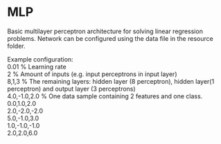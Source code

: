 # MLP

Basic multilayer perceptron architecture for solving linear regression problems. Network can be configured using the data file in the resource folder.

Example configuration: \
0.01 % Learning rate \
2 % Amount of inputs (e.g. input perceptrons in input layer) \
8,1,3 % The remaining layers: hidden layer (8 perceptron), hidden layer(1 perceptron) and output layer (3 perceptrons) \
4.0,-1.0,2.0 % One data sample containing 2 features and one class. \
0.0,1.0,2.0 \
2.0,-2.0,-2.0 \
5.0,-1.0,3.0 \
1.0,-1.0,-1.0 \
2.0,2.0,6.0

